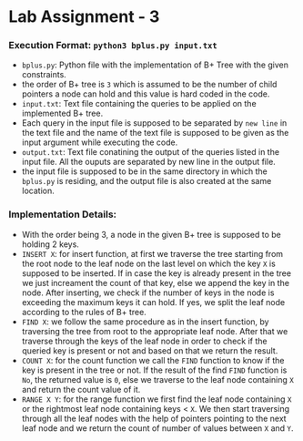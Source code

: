# Lab Assignment - 3
### Execution Format: `python3 bplus.py input.txt`
- `bplus.py`: Python file with the implementation of B+ Tree with the given constraints. 
- the order of B+ tree is `3` which is assumed to be the number of child pointers a node can hold and this value is hard coded in the code.
- `input.txt`: Text file containing the queries to be applied on the implemented B+ tree. 
- Each query in the input file is supposed to be separated by `new line` in the text file and the name of the text file is supposed to be given as the input argument while executing the code. 
- `output.txt`: Text file conatining the output of the queries listed in the input file. All the ouputs are separated by new line in the output file. 
- the input file is supposed to be in the same directory in which the `bplus.py` is residing, and the output file is also created at the same location.

### Implementation Details: 
- With the order being 3, a node in the given B+ tree is supposed to be holding 2 keys. 
- `INSERT X`: for insert function, at first we traverse the tree starting from the root node to the leaf node on the last level on which the key `X` is supposed to be inserted. If in case the key is already present in the tree we just increament the count of that key, else we append the key in the node. After inserting, we check if the number of keys in the node is exceeding the maximum keys it can hold. If yes, we split the leaf node according to the rules of B+ tree.
- `FIND X`: we follow the same procedure as in the insert function, by traversing the tree from root to the appropriate leaf node. After that we traverse through the keys of the leaf node in order to check if the queried key is present or not and based on that we return the result.
- `COUNT X`: for the count function we call the `FIND` function to know if the key is present in the tree or not. If the result of the find `FIND` function is `No`, the returned value is `0`, else we traverse to the leaf node containing `X` and return the count value of it.
- `RANGE X Y`: for the range function we first find the leaf node containing `X` or the rightmost leaf node containing keys < `X`. We then start traversing through all the leaf nodes with the help of pointers pointing to the next leaf node and we return the count of number of values between `X` and `Y`.
  
